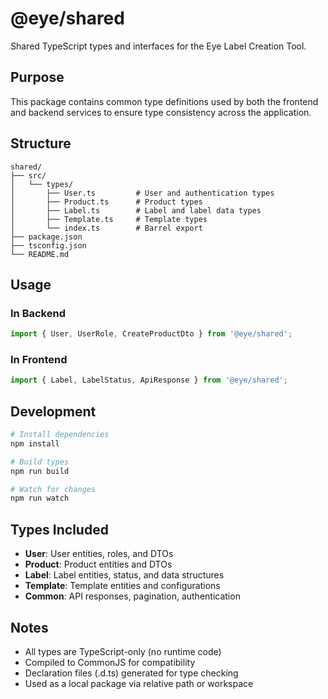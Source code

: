 # @eye/shared

Shared TypeScript types and interfaces for the Eye Label Creation Tool.

## Purpose

This package contains common type definitions used by both the frontend and backend services to ensure type consistency across the application.

## Structure

```
shared/
├── src/
│   └── types/
│       ├── User.ts         # User and authentication types
│       ├── Product.ts      # Product types
│       ├── Label.ts        # Label and label data types
│       ├── Template.ts     # Template types
│       └── index.ts        # Barrel export
├── package.json
├── tsconfig.json
└── README.md
```

## Usage

### In Backend

```typescript
import { User, UserRole, CreateProductDto } from '@eye/shared';
```

### In Frontend

```typescript
import { Label, LabelStatus, ApiResponse } from '@eye/shared';
```

## Development

```bash
# Install dependencies
npm install

# Build types
npm run build

# Watch for changes
npm run watch
```

## Types Included

- **User**: User entities, roles, and DTOs
- **Product**: Product entities and DTOs
- **Label**: Label entities, status, and data structures
- **Template**: Template entities and configurations
- **Common**: API responses, pagination, authentication

## Notes

- All types are TypeScript-only (no runtime code)
- Compiled to CommonJS for compatibility
- Declaration files (.d.ts) generated for type checking
- Used as a local package via relative path or workspace
